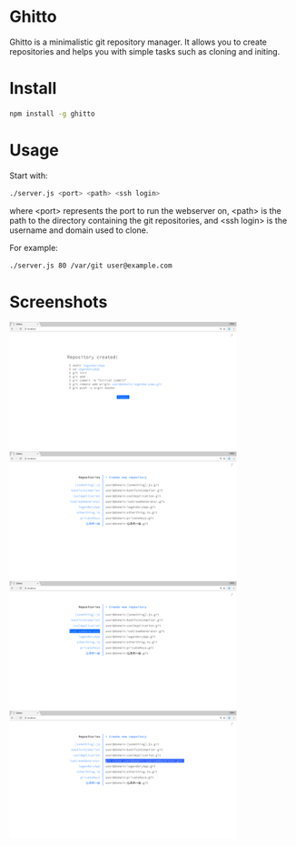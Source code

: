 # Ghitto
Ghitto is a minimalistic git repository manager. It allows you to create repositories and helps you with simple tasks such as cloning and initing.

# Install
```sh
npm install -g ghitto
```

# Usage
Start with:
```sh
./server.js <port> <path> <ssh login>
```
where \<port\> represents the port to run the webserver on, \<path\> is the path to the directory containing the git repositories, and \<ssh login\> is the username and domain used to clone.

For example:
```sh
./server.js 80 /var/git user@example.com
```

# Screenshots
<img src="./screenshots/repoCreated.png" width="400" />
<img src="./screenshots/overview.png" width="400" />
<img src="./screenshots/hover.png" width="400" />
<img src="./screenshots/click.png" width="400" />

